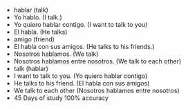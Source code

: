 * hablar (talk)
* Yo hablo.  (I talk.)
* Yo quiero hablar contigo. (I want to talk to you)
* El habla. (He talks)
* amigo (friend)
* El habla con sus amigos. (He talks to his friends.)
* Nosotros hablamos. (We talk)
* Nosotros hablamos entre nosotros. (We talk to each other)
* talk (hablar)
* I want to talk to you. (Yo quiero hablar contigo)
* He talks to his friend. (El habla con sus amigos)
* We talk to each other (Nosotros hablamos entre nosotros)
* 45 Days of study 100% accuracy 
